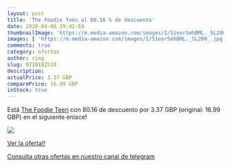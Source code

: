 ```yaml
---
layout: post
title: 'The Foodie Teen al 80.16 % de descuento'
date: 2020-04-08 19:42:59
thumbnailImage: 'https://m.media-amazon.com/images/I/51eor5mhBML._SL200_.jpg'
images: [ 'https://m.media-amazon.com/images/I/51eor5mhBML._SL200_.jpg' ]
comments: true
category: ofertas
author: ring
slug: 0718182510
description:
actualPrice: 3.37 GBP
comparePrice: 16.99 GBP
inStock: true
---
```


Está [The Foodie Teen](https://www.amazon.com/dp/0718182510/?tag=redken08-20) con 80.16 de descuento por 3.37 GBP (original: 16.99 GBP) en el siguiente enlace!

[![](https://m.media-amazon.com/images/I/51eor5mhBML._SL200_.jpg)](https://www.amazon.com/dp/0718182510/?tag=redken08-20)

[Ver la oferta!!](https://www.amazon.com/dp/0718182510/?tag=redken08-20)

[Consulta otras ofertas en nuestro canal de telegram](https://t.me/s/ofertas25)
